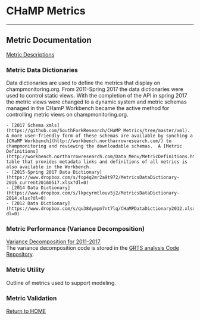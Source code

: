 # CHaMP Metrics

----------
## Metric Documentation

[Metric Descriptions](https://github.com/SouthForkResearch/CHaMP_Metrics/wiki)

### Metric Data Dictionaries
Data dictionaries are used to define the metrics that display on champmonitoring.org.  From 2011-Spring 2017 the data dictionaries were used to control static views.  With the completion of the API in spring 2017 the metric views were changed to a dynamic system and metric schemas managed in the CHamP Workbench became the active method for controlling metric views on champmonitoring.org.  

	- [2017 Schema xmls](https://github.com/SouthForkResearch/CHaMP_Metrics/tree/master/xml).  A more user-friendly form of these schemas are available by synching a [CHaMP Workbench](http://workbench.northarrowresearch.com/) to champmonitoring and reviewing the downloadable schemas.  A [Metric Definitions](http://workbench.northarrowresearch.com/Data_Menu/MetricDefinitions.html) table that provides metadata links and definitions of all metrics is also available in the Workbench.   
	- [2015-Spring 2017 Data Dictionary](https://www.dropbox.com/s/fop4q2mr2a9t972/MetricsDataDictionary-2015_current20160517.xlsx?dl=0)  
	- [2014 Data Dictionary](https://www.dropbox.com/s/lkpcyrmtlouv5j2/MetricsDataDictionary-2014.xlsx?dl=0)  
	- [2012 Data Dictionary](https://www.dropbox.com/s/qu38dympm7nt7lq/CHaMPDataDictionary2012.xlsx?dl=0)  

### Metric Performance (Variance Decomposition)
[Variance Decomposition for 2011-2017](https://www.dropbox.com/s/fubr0xn118n24dx/CHaMP%20Variance%20Decomposition_All%20CHaMP%20Metrics.jpg?dl=0)    
The variance decomposition code is stored in the [GRTS analysis Code Repository](https://southforkresearch.github.io/CHaMP-Status-and-Trend-Roll-Ups/).     

### Metric Utility
Outline of metrics used to support modeling.

### Metric Validation



[Return to HOME](README.md)
